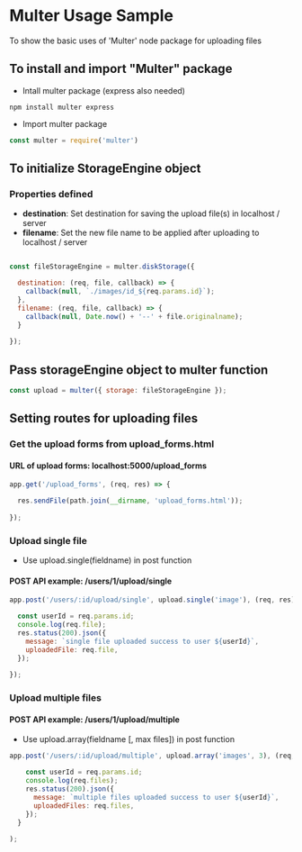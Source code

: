 # Multer Usage Sample

To show the basic uses of 'Multer' node package for uploading files

## To install and import "Multer" package

- Intall multer package (express also needed)
```
npm install multer express
```

- Import multer package
```js 
const multer = require('multer') 
```

## To initialize StorageEngine object

### Properties defined
- **destination**: Set destination for saving the upload file(s) in localhost / server
- **filename**: Set the new file name to be applied after uploading to localhost / server

```js

const fileStorageEngine = multer.diskStorage({

  destination: (req, file, callback) => {
    callback(null, `./images/id_${req.params.id}`);
  },
  filename: (req, file, callback) => {
    callback(null, Date.now() + '--' + file.originalname);
  }
  
});

```

## Pass storageEngine object to multer function

```js
const upload = multer({ storage: fileStorageEngine });
```

## Setting routes for uploading files

### Get the upload forms from upload_forms.html
#### URL of upload forms: localhost:5000/upload_forms
```js
app.get('/upload_forms', (req, res) => {

  res.sendFile(path.join(__dirname, 'upload_forms.html'));
  
});
```

### Upload single file
-  Use upload.single(fieldname) in post function
#### POST API example: /users/1/upload/single
```js
app.post('/users/:id/upload/single', upload.single('image'), (req, res) => {

  const userId = req.params.id;
  console.log(req.file);
  res.status(200).json({
    message: `single file uploaded success to user ${userId}`,
    uploadedFile: req.file,
  });
  
});
```

### Upload multiple files
#### POST API example: /users/1/upload/multiple
-  Use upload.array(fieldname [, max files]) in post function
```js
app.post('/users/:id/upload/multiple', upload.array('images', 3), (req, res) => {

    const userId = req.params.id;
    console.log(req.files);
    res.status(200).json({
      message: `multiple files uploaded success to user ${userId}`,
      uploadedFiles: req.files,
    });
  }
  
);
```


